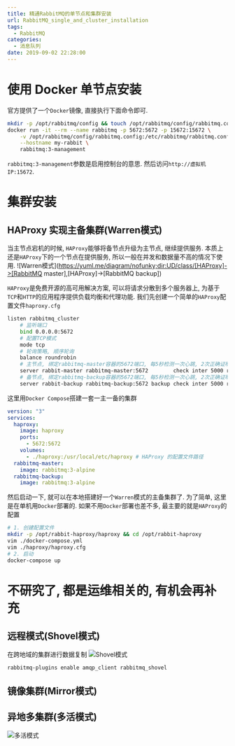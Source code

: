 ```yaml
---
title: 精通RabbitMQ的单节点和集群安装
url: RabbitMQ_single_and_cluster_installation
tags:
  - RabbitMQ
categories:
  - 消息队列
date: 2019-09-02 22:28:00
---
```


# 使用 Docker 单节点安装
官方提供了一个`Docker`镜像, 直接执行下面命令即可.
```bash
mkdir -p /opt/rabbitmq/config && touch /opt/rabbitmq/config/rabbitmq.config
docker run -it --rm --name rabbitmq -p 5672:5672 -p 15672:15672 \
    -v /opt/rabbitmq/config/rabbitmq.config:/etc/rabbitmq/rabbitmq.config \
    --hostname my-rabbit \
    rabbitmq:3-management
```
`rabbitmq:3-management`参数是启用控制台的意思.
然后访问`http://虚拟机IP:15672`.

<!-- more -->

# 集群安装

## HAProxy 实现主备集群(Warren模式)
当主节点宕机的时候, `HAProxy`能够将备节点升级为主节点, 继续提供服务.
本质上还是`HAProxy`下的一个节点在提供服务, 所以一般在并发和数据量不高的情况下使用.
![Warren模式](https://yuml.me/diagram/nofunky;dir:UD/class/[HAProxy]->[RabbitMQ master],[HAProxy]->[RabbitMQ backup])

`HAProxy`是免费开源的高可用解决方案, 可以将请求分散到多个服务器上, 为基于`TCP`和`HTTP`的应用程序提供负载均衡和代理功能.
我们先创建一个简单的`HAProxy`配置文件`haproxy.cfg`
```bash
listen rabbitmq_cluster
    # 监听端口
    bind 0.0.0.0:5672
    # 配置TCP模式
    mode tcp
    # 轮询策略, 顺序轮询
    balance roundrobin
    # 主节点, 绑定rabbitmq-master容器的5672端口, 每5秒检测一次心跳, 2次正确证明服务可用, 2次失败证明服务不可用
    server rabbit-master rabbitmq-master:5672        check inter 5000 rise 2 fall 2
    # 备节点, 绑定rabbitmq-backup容器的5672端口, 每5秒检测一次心跳, 2次正确证明服务可用, 2次失败证明服务不可用
    server rabbit-backup rabbitmq-backup:5672 backup check inter 5000 rise 2 fall 2
```
这里用`Docker Compose`搭建一套一主一备的集群
```yaml
version: "3"
services:
  haproxy:
    image: haproxy
    ports:
      - 5672:5672
    volumes:
      - ./haproxy:/usr/local/etc/haproxy # HAProxy 的配置文件路径
  rabbitmq-master:
    image: rabbitmq:3-alpine
  rabbitmq-backup:
    image: rabbitmq:3-alpine
```

然后启动一下, 就可以在本地搭建好一个`Warren`模式的主备集群了. 为了简单, 这里是在单机用`Docker`部署的.
如果不用`Docker`部署也差不多, 最主要的就是`HAProxy`的配置
```bash
# 1. 创建配置文件
mkdir -p /opt/rabbit-haproxy/haproxy && cd /opt/rabbit-haproxy
vim ./docker-compose.yml
vim ./haproxy/haproxy.cfg
# 2. 启动
docker-compose up
```

# 不研究了, 都是运维相关的, 有机会再补充
## 远程模式(Shovel模式)
在跨地域的集群进行数据复制
![Shovel模式](https://yuml.me/diagram/nofunky;dir:lr/class/[用户]->[RabbitMQ华南],[RabbitMQ华南]-同步>[RabbitMQ华北])
```bash
rabbitmq-plugins enable amqp_client rabbitmq_shovel
```

## 镜像集群(Mirror模式)

## 异地多集群(多活模式)
![多活模式](https://yuml.me/diagram/nofunky;dir:ud/class/[应用]->[LBS负载均衡1],[应用]->[LBS负载均衡2],[LBS负载均衡1]->[RabbitMQ1,RabbitMQ2,RabbitMQ3],[LBS负载均衡2]->[RabbitMQ3,RabbitMQ4,RabbitMQ5])
